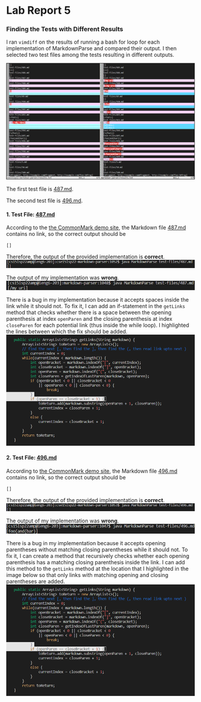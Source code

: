 # Lab Report 5

### Finding the Tests with Different Results

I ran `vimdiff` on the results of running a bash for loop for each implementation of MarkdownParse and compared their output. 
I then selected two test files among the tests resulting in different outputs.

![Vimdiff][Vimdiff]

The first test file is [487.md][Test File 1]. 

The second test file is [496.md][Test File 2].

#### 1. Test File: [487.md][Test File 1]

According to the [the CommonMark demo site][CommonMark Demo Site], 
the Markdown file [487.md][Test File 1] contains no link, so the correct output should be 
```
[]
```

Therefore, the output of the provided implementation is **correct**.
![Provided Implementations's Output 1][Provided Output 1]

The output of my implementation was **wrong**.
![My Implementation's Output Test 1][My Output 1]

There is a bug in my implementation because it accepts spaces inside the link while it should not. 
To fix it, I can add an if-statement in the `getLinks` method that checks whether there is a space 
between the opening parenthesis at index `openParen` and the closing parenthesis at index `closeParen` 
for each potential link (thus inside the while loop). 
I highlighted the lines between which the fix should be added.
![Code Change Location]

#### 2. Test File: [496.md][Test File 2]

According to [the CommonMark demo site][CommonMark Demo Site], 
the Markdown file [496.md][Test File 2] contains no link, so the correct output should be 
```
[]
```

Therefore, the output of the provided implementation is **correct**.
![Provided Implentation's Output 2][Provided Output 2]

The output of my implementation was **wrong**.
![My Implementation's Output Test 2][My Output 2]

There is a bug in my implementation because it accepts opening parentheses without matching closing parentheses while it should not. 
To fix it, I can create a method that recursively checks whether each opening parenthesis has a matching closing parenthesis inside the link. 
I can add this method to the `getLinks` method at the location that I highlighted in the image below so that only links 
with matching opening and closing parentheses are added.
![Code Change Location]


[Test File 1]: https://github.com/thanhnhanlam/markdown-parser/blob/a3e7910dbc708af9b9e02cdea4bb4e9ed90bf7cd/test-files/487.md
[Test File 2]: https://github.com/thanhnhanlam/markdown-parser/blob/a3e7910dbc708af9b9e02cdea4bb4e9ed90bf7cd/test-files/496.md
[CommonMark Demo Site]: https://spec.commonmark.org/dingus/

[Vimdiff]: ./images/vimdiff.png
[My Output 1]: ./images/my-output-1.png
[Provided Output 1]: ./images/provided-output-1.png
[My Output 2]: ./images/my-output-2.png
[Provided Output 2]: ./images/provided-output-2.png
[Code Change Location]: ./images/code-change-location.png
